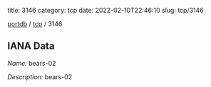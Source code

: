 title: 3146
category: tcp
date: 2022-02-10T22:46:10
slug: tcp/3146

[portdb](/) / [tcp](/category/tcp.html) / 3146


## IANA Data

_Name:_ bears-02

_Description:_ bears-02

